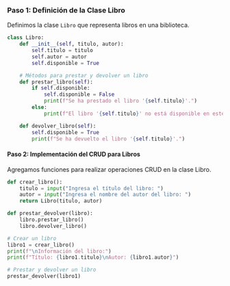 ### Paso 1: Definición de la Clase Libro

Definimos la clase `Libro` que representa libros en una biblioteca.

```python
class Libro:
    def __init__(self, titulo, autor):
        self.titulo = titulo
        self.autor = autor
        self.disponible = True

    # Métodos para prestar y devolver un libro
    def prestar_libro(self):
        if self.disponible:
            self.disponible = False
            print(f"Se ha prestado el libro '{self.titulo}'.")
        else:
            print(f"El libro '{self.titulo}' no está disponible en este momento.")

    def devolver_libro(self):
        self.disponible = True
        print(f"Se ha devuelto el libro '{self.titulo}'.")
```

#### Paso 2: Implementación del CRUD para Libros

Agregamos funciones para realizar operaciones CRUD en la clase Libro.

```python
def crear_libro():
    titulo = input("Ingresa el título del libro: ")
    autor = input("Ingresa el nombre del autor del libro: ")
    return Libro(titulo, autor)

def prestar_devolver(libro):
    libro.prestar_libro()
    libro.devolver_libro()

# Crear un libro
libro1 = crear_libro()
print(f"\nInformación del libro:")
print(f"Título: {libro1.titulo}\nAutor: {libro1.autor}")

# Prestar y devolver un libro
prestar_devolver(libro1)
```
